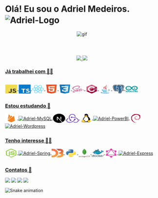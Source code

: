 # Olá! Eu sou o Adriel Medeiros. <img align="center" alt="Adriel-Logo" height="40" width="40" src="https://cdn-icons-png.flaticon.com/512/849/849987.png"/> 
<div align="center">
  <img align="center" alt="gif" src="https://media.giphy.com/media/V1wiixQS9Nuw0/giphy.gif?cid=ecf05e47o26lxyytz515rf3nfpjb4dpvleqgp7q596wonuez&rid=giphy.gif&ct=g"/>
</div>

<br></br>

 <div align="center">
  <a href="https://github.com/medriel">
  <img height="180em" src="https://github-readme-stats.vercel.app/api?username=medriel&show_icons=true&theme=github_dark&include_all_commits=true&count_private=true"/>
  <img height="180em" src="https://github-readme-stats.vercel.app/api/top-langs/?username=medriel&layout=compact&langs_count=7&theme=github_dark"/>
</div>

  ### Já trabalhei com 🧑‍💻
  
  <div style="display: inline_block"><br>
  <img align="center" alt="Adriel-Js" height="30" width="40" src="https://raw.githubusercontent.com/devicons/devicon/master/icons/javascript/javascript-original.svg"/>
  <img align="center" alt="Adriel-Ts" height="30" width="40" src="https://raw.githubusercontent.com/devicons/devicon/master/icons/typescript/typescript-plain.svg"/>
  <img align="center" alt="Adriel-React" height="30" width="40" src="https://raw.githubusercontent.com/devicons/devicon/master/icons/react/react-original.svg"/>
  <img align="center" alt="Adriel-HTML" height="30" width="40" src="https://raw.githubusercontent.com/devicons/devicon/master/icons/html5/html5-original.svg"/>
  <img align="center" alt="Adriel-CSS" height="30" width="40" src="https://raw.githubusercontent.com/devicons/devicon/master/icons/css3/css3-original.svg"/>
  <img align="center" alt="Adriel-SASS" height="30" width="40" src="https://raw.githubusercontent.com/devicons/devicon/master/icons/sass/sass-original.svg"/>
  <img align="center" alt="Adriel-Cplusplus" height="30" width="40" src="https://raw.githubusercontent.com/devicons/devicon/master/icons/cplusplus/cplusplus-original.svg"/>
  <img align="center" alt="Adriel-Java" height="30" width="40" src="https://raw.githubusercontent.com/devicons/devicon/master/icons/java/java-original.svg"/>
  <img align="center" alt="Adriel-PostgreSQL" height="30" width="40" src="https://raw.githubusercontent.com/devicons/devicon/master/icons/postgresql/postgresql-original.svg"/>
  <img align="center" alt="Adriel-Arduino" height="30" width="40" src="https://raw.githubusercontent.com/devicons/devicon/master/icons/arduino/arduino-original-wordmark.svg"/>
</div>
  
##
  
### Estou estudando 🧠
<div>
  <img align="center" alt="Adriel-Firebase" height="30" width="40" src="https://raw.githubusercontent.com/devicons/devicon/master/icons/firebase/firebase-plain.svg"/>
  <img align="center" alt="Adriel-MySQL" height="30" width="40" src="https://cdn.jsdelivr.net/gh/devicons/devicon/icons/mysql/mysql-original-wordmark.svg"/>
  <img align="center" alt="Adriel-Next" height="30" width="40" src="https://raw.githubusercontent.com/devicons/devicon/master/icons/nextjs/nextjs-original.svg"/>
  <img align="center" alt="Adriel-Redux" height="30" width="40" src="https://raw.githubusercontent.com/devicons/devicon/master/icons/redux/redux-original.svg"/>
  <img align="center" alt="Adriel-Linux" height="30" width="40" src="https://raw.githubusercontent.com/devicons/devicon/master/icons/linux/linux-original.svg"/>
  <img align="center" alt="Adriel-PowerBI" height="40" width="40"  src="https://img.icons8.com/color/48/000000/power-bi.png"/>
   <img align="center" alt="Adriel-Debian" height="30" width="40" src="https://raw.githubusercontent.com/devicons/devicon/master/icons/debian/debian-original.svg"/>
  <img align="center" alt="Adriel-Wordpress" height="40" width="40"  src="https://img.icons8.com/color/48/000000/wordpress.png"/>
</div>
  
##
  
### Tenho interesse 👨‍💻
  
<div>
  <img align="center" alt="Adriel-Node" height="30" width="40" src="https://raw.githubusercontent.com/devicons/devicon/master/icons/nodejs/nodejs-plain.svg"/>
  <img align="center" alt="Adriel-Spring" height="30" width="40" src="https://cdn.jsdelivr.net/gh/devicons/devicon/icons/spring/spring-original.svg"/>
  <img align="center" alt="Adriel-D3" height="30" width="40" src="https://raw.githubusercontent.com/devicons/devicon/master/icons/d3js/d3js-original.svg"/>
  <img align="center" alt="Adriel-Python" height="30" width="40" src="https://raw.githubusercontent.com/devicons/devicon/master/icons/python/python-original.svg"/>
  <img align="center" alt="Adriel-MongoDB" height="30" width="40" src="https://raw.githubusercontent.com/devicons/devicon/master/icons/mongodb/mongodb-original-wordmark.svg"/>
  <img align="center" alt="Adriel-Doker" height="30" width="40" src="https://raw.githubusercontent.com/devicons/devicon/master/icons/docker/docker-original-wordmark.svg"/>
  <img align="center" alt="Adriel-Graphql" height="30" width="40" src="https://raw.githubusercontent.com/devicons/devicon/master/icons/graphql/graphql-plain.svg"/>
  <img align="center" alt="Adriel-Express" height="30" width="40" src="https://cdn.jsdelivr.net/gh/devicons/devicon/icons/express/express-original.svg" />
</div>
  
  ##
  
### Contatos 📱
<div>
<a href="https://www.linkedin.com/in/adriel-medeiros-a69b03128/" target="_blank"><img src="https://img.shields.io/badge/LinkedIn-0077B5?style=for-the-badge&logo=linkedin&logoColor=white" target="_blank"></a>
<a href="mailto:adriel.souza397@gmail.com" target="_blank"><img src="https://img.shields.io/badge/Gmail-D14836?style=for-the-badge&logo=gmail&logoColor=white" target="_blank"></a>
<a href="https://www.instagram.com/adriel.medeiros/" target="_blank"><img src="https://img.shields.io/badge/Instagram-E4405F?style=for-the-badge&logo=instagram&logoColor=white" target="_blank"></a>
<a href="https://clicano.link/adriel-medeiros" target="_blank"><img src="https://img.shields.io/badge/WhatsApp-25D366?style=for-the-badge&logo=whatsapp&logoColor=white" target="_blank"></a>
 
   ![Snake animation](https://github.com/medriel/medriel/blob/output/github-contribution-grid-snake.svg)
</div>
